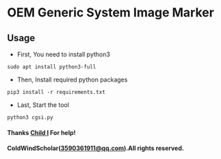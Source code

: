 # OEM Generic System Image Marker
## Usage

- First, You need to install python3
```shell
sudo apt install python3-full
```
- Then, Install required python packages
```shell
pip3 install -r requirements.txt
```
- Last, Start the tool
```shell
python3 cgsi.py
```
#### Thanks [Child I](https://github.com/haizi123-2) For help!
#### ColdWindScholar(3590361911@qq.com).All rights reserved.